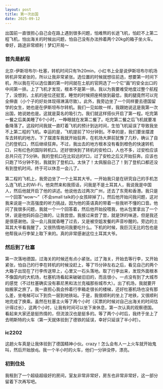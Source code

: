 ```yaml
---
layout: post
title: 第一次出国
date: 2025-09-12
---
```



出国前一直很担心自己会在路上遇到很多问题，怕难熬的长途飞机，怕赶不上第二程飞机，怕出海关的时候出问题，怕自己没有办法拎着两个20kg的箱子坐火车。
幸好，路途非常顺利！梦幻开局～

### 首先是航程
北京-伊斯坦布尔-杜塞，转机时间只有1h20min，小红书上全是说伊斯坦布尔机场转机非常紧张的，所以让我非常紧张。选位置的时候就想往前选，想要第一时间下机，所以我在可以选位置的第一时间就在土航的官网选了一个它“画”的安全出口的中间第一排。上了飞机才发现，根本不是第一排。我以为我要难受地度过整个航程了，没想到，土航的座位还挺宽，睡觉的时候把座椅放到最低，我的腿竟然可以完全伸直（小个子的好处体现得淋漓尽致）。此外，我旁边坐了一个同样要去德国留学的女生，她也是在伊斯坦布尔转机。我们一见如故一样，我跟她说这是我第一次出国，她说她也是。这就是莫名的吸引力。我们就这样搭伙开启了第一程。吃完第一餐之后美美睡了6个小时，一睁眼就在发第二餐了。吃完第二餐之后飞机就要准备降落了。这段时间我就一直盯着飞机的预计到达时间，生怕飞机延误了导致我坐不上第二程的飞机。幸运的是，飞机提前了10分钟到。不幸的是，我们要坐摆渡车去转机的地方。下了摆渡车我就开始狂奔，在机场大屏前犹豫了几秒，确认了自己的登机口，然后继续狂奔。不过，我出去的地方根本没有看到橙色的快速转机口，只有红色的国际转机口。还好很快到了转机的安检口，人也不多，过安检应该总共只花了5分钟。我的登机口在比较远的f口，过了安检之后又开始狂奔。应该也只跑了15分钟不到，我就到了登机口。太快了！太佩服自己了！到了登机口都还没有到登机时间。终于可以休息一会儿了。

第二程的飞机上，我旁边坐了一个土耳其大爷。一开始我只是在研究自己的手机怎么连飞机上的Wi-Fi，他突然来和我搭话，问我是不是土耳其人，我说我是中国人，然后他就开启了他的讲述。他说他去过两次广州，还去了东莞和香港。我只是一个回答“wow～”（不会small talk的小女孩碎掉了）。然后他开始问我问题，这对我来说是一次高强度的听力挑战，因为他的英语真的带着一些我听不懂的口音。他问了我很多问题，我就一个一个回答着，然后他开始投喂我，他从包里拿出了一个饼，说是他妈妈自己做的，让我尝尝。我接过来尝了尝，就是饼的味道，但是我还是很感谢他。没一会儿我就昏睡了过去，又是被空姐发餐的声音吵醒的。旁边的土耳其大爷看我醒了，又很热情地问我要吃什么。下机的时候，我巨沉无比的包也是他帮我从行李架上取下来的。真的非常感谢这位土耳其大爷。

### 然后到了杜塞
第一次落地德国，过海关的时候还有点小紧张。过了海关，开始去等行李，又开始紧张，怕自己的行李在转机的时候没赶上，等了15分钟左右之后，看见自己的两个大箱子出现在了行李传送带上，心里又一石头落地。取了行李出来，发现外面根本不像国内的大机场，杜塞机场看起来破破旧旧的，而且很小，一点没有到了大城市的感觉（不过杜塞确实没有慕尼黑和法兰克福那些城市大）。出了机场，我就要开始搬家之旅了。我一直担心我会拎着行李箱走很长的楼梯，还好杜塞机场也没有那么差，坐电梯可以下到负一层到地铁站。于是，我很顺利的坐上了地铁，又很顺利地完成了换乘。虽然在杜塞主火等了两个小时（买票的时候对自己出海关的时间估计得过长），这两个小时，让我有时间可以坐下来休息，第一次认真的观察德国。看起来大家还是挺热情的，但流浪汉也是挺多的。等了两个小时后，我终于坐上了去明斯特的火车（第一天就体验到了德铁的延误，幸好只延误了半小时）。

### ic2202
这趟火车真是让我体验到了德国精神小伙。crazy！怎么会有人一上火车就开始鬼叫，然后开始放dj。我一个半小时的火车，他们一分钟没停，漂亮。

### 初到住处
我租到了一个超级超级好的房间，室友非常非常好，房东也非常非常好，这一部分留着下次再写吧。
